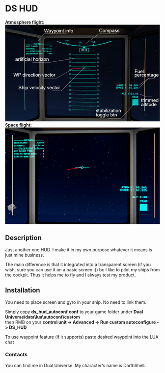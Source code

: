 # DS HUD

**Atmosphere flight:**
![](assets/atmoScreen.jpg)
**Space flight:**
![](assets/spaceScreen.jpg)

## Description
Just another one HUD.
I make it in my own purpose whatever it means is just mine business.

The main difference is that it integrated into a transparent screen (if you wish, sure you can use it on a basic screen :)) bc I like to pilot my ships from the cockpit. Thus it helps me to fly and I always test my product.

## Installation
You need to place screen and gyro in your ship. No need to link them.

Simply copy **ds_hud_autoconf.conf** to your game folder under **Dual Universe\data\lua\autoconf\custom** <br/>
then RMB on your **control unit -> Advanced -> Run custom autoconfigure -> DS_HUD**

To use waypoint feature (if it supports) paste desired waypoint into the LUA chat

### Contacts
You can find me in Dual Universe. My character's name is DarthShelL